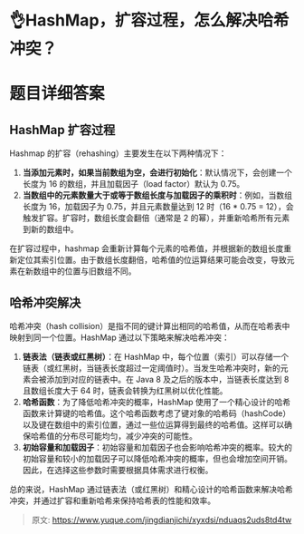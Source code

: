 # 👌HashMap，扩容过程，怎么解决哈希冲突？

# 题目详细答案
## HashMap 扩容过程
Hashmap 的扩容（rehashing）主要发生在以下两种情况下：

1. **当添加元素时，如果当前数组为空，会进行初始化**：默认情况下，会创建一个长度为 16 的数组，并且加载因子（load factor）默认为 0.75。
2. **当数组中的元素数量大于或等于数组长度与加载因子的乘积时**：例如，当数组长度为 16，加载因子为 0.75，并且元素数量达到 12 时（16 * 0.75 = 12），会触发扩容。扩容时，数组长度会翻倍（通常是 2 的幂），并重新哈希所有元素到新的数组中。

在扩容过程中，hashmap 会重新计算每个元素的哈希值，并根据新的数组长度重新定位其索引位置。由于数组长度翻倍，哈希值的位运算结果可能会改变，导致元素在新数组中的位置与旧数组不同。

## 哈希冲突解决
哈希冲突（hash collision）是指不同的键计算出相同的哈希值，从而在哈希表中映射到同一个位置。HashMap 通过以下策略来解决哈希冲突：

1. **链表法（链表或红黑树）**：在 HashMap 中，每个位置（索引）可以存储一个链表（或红黑树，当链表长度超过一定阈值时）。当发生哈希冲突时，新的元素会被添加到对应的链表中。在 Java 8 及之后的版本中，当链表长度达到 8 且数组长度大于 64 时，链表会转换为红黑树以优化性能。
2. **哈希函数**：为了降低哈希冲突的概率，HashMap 使用了一个精心设计的哈希函数来计算键的哈希值。这个哈希函数考虑了键对象的哈希码（hashCode）以及键在数组中的索引位置，通过一些位运算得到最终的哈希值。这样可以确保哈希值的分布尽可能均匀，减少冲突的可能性。
3. **初始容量和加载因子**：初始容量和加载因子也会影响哈希冲突的概率。较大的初始容量和较小的加载因子可以降低哈希冲突的概率，但也会增加空间开销。因此，在选择这些参数时需要根据具体需求进行权衡。

总的来说，HashMap 通过链表法（或红黑树）和精心设计的哈希函数来解决哈希冲突，并通过扩容和重新哈希来保持哈希表的性能和效率。



> 原文: <https://www.yuque.com/jingdianjichi/xyxdsi/nduaqs2uds8td4tw>